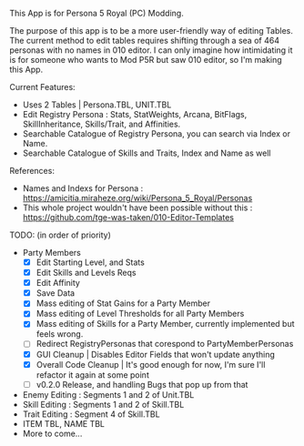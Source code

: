 This App is for Persona 5 Royal (PC) Modding.

The purpose of this app is to be a more user-friendly way of editing Tables.
The current method to edit tables requires shifting through a sea of 464 personas with no names in 010 editor.
I can only imagine how intimidating it is for someone who wants to Mod P5R but saw 010 editor, so I'm making this App.

Current Features:
  - Uses 2 Tables | Persona.TBL, UNIT.TBL
  - Edit Registry Persona : Stats, StatWeights, Arcana, BitFlags, SkillInheritance, Skills/Trait, and Affinities.
  - Searchable Catalogue of Registry Persona, you can search via Index or Name.
  - Searchable Catalogue of Skills and Traits, Index and Name as well

References:
  - Names and Indexs for Persona : https://amicitia.miraheze.org/wiki/Persona_5_Royal/Personas
  - This whole project wouldn't have been possible without this : https://github.com/tge-was-taken/010-Editor-Templates

TODO: (in order of priority)
  - Party Members
    - [x] Edit Starting Level, and Stats
    - [x] Edit Skills and Levels Reqs
    - [x] Edit Affinity
    - [x] Save Data
    - [x] Mass editing of Stat Gains for a Party Member
    - [x] Mass editing of Level Thresholds for all Party Members
    - [x] Mass editing of Skills for a Party Member, currently implemented but feels wrong.
    - [ ] Redirect RegistryPersonas that corespond to PartyMemberPersonas
    - [x] GUI Cleanup | Disables Editor Fields that won't update anything   
    - [x] Overall Code Cleanup | It's good enough for now, I'm sure I'll refactor it again at some point
    - [ ] v0.2.0 Release, and handling Bugs that pop up from that
  - Enemy Editing : Segments 1 and 2 of Unit.TBL
  - Skill Editing : Segments 1 and 2 of Skill.TBL
  - Trait Editing : Segment 4 of Skill.TBL
  - ITEM TBL, NAME TBL
  - More to come...
